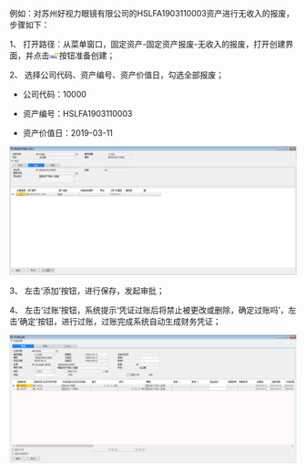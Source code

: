 例如：对苏州好视力眼镜有限公司的HSLFA1903110003资产进行无收入的报废，步骤如下：

1、 打开路径：从菜单窗口，固定资产-固定资产报废-无收入的报废，打开创建界面，并点击![img](images/yw8.9.1.png)按钮准备创建；

2、 选择公司代码、资产编号、资产价值日，勾选全部报废；

- 公司代码：10000

- 资产编号：HSLFA1903110003

- 资产价值日：2019-03-11

![img](images/yw8.9.2.png) 

3、 左击‘添加’按钮，进行保存，发起审批；

4、 左击‘过账’按钮，系统提示‘凭证过账后将禁止被更改或删除，确定过账吗’，左击‘确定’按钮，进行过账，过账完成系统自动生成财务凭证；

![img](images/yw8.9.3.png)